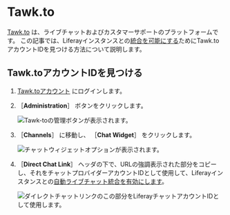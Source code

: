 # Tawk.to

[Tawk.to](https://www.tawk.to/) は、ライブチャットおよびカスタマーサポートのプラットフォームです。 この記事では、Liferayインスタンスとの[統合を可能にする](../enabling-automated-live-chat-systems.md)ためにTawk.toアカウントIDを見つける方法について説明します。

<a name="locating-your-tawkto-account-id" />

## Tawk.toアカウントIDを見つける

1. [Tawk.toアカウント](https://dashboard.tawk.to/login) にログインします。

1. ［**Administration**］ ボタンをクリックします。

    ![Tawk-toの管理ボタンが表示されます。](./tawk-to/images/01.png)

1. ［**Channels**］ に移動し、 ［**Chat Widget**］ をクリックします。

    ![チャットウィジェットオプションが表示されます。](./tawk-to/images/02.png)

1. ［**Direct Chat Link**］ ヘッダの下で、URLの強調表示された部分をコピーし、それをチャットプロバイダーアカウントIDとして使用して、Liferayインスタンスとの[自動ライブチャット統合を有効にします](../enabling-automated-live-chat-systems.md)。

    ![ダイレクトチャットリンクのこの部分をLiferayチャットアカウントIDとして使用します。](./tawk-to/images/03.png)
